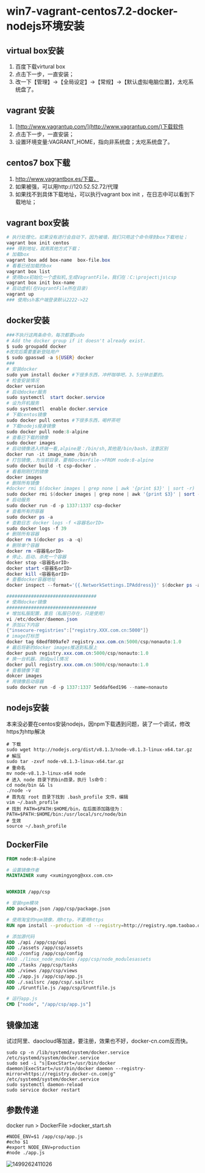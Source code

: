 # win7-vagrant-centos7.2-docker-nodejs环境安装



## virtual box安装

1. 百度下载virtural box
2. 点击下一步，一直安装；
3. 改一下【管理】->【全局设定】->【常规】->【默认虚拟电脑位置】，太吃系统盘了。

## vagrant 安装

1. [http://www.vagrantup.com/](http://www.vagrantup.com/)下载软件
2. 点击下一步，一直安装；
3. 设置环境变量:VAGRANT_HOME，指向非系统盘；太吃系统盘了。

##  centos7 box下载

1. http://www.vagrantbox.es/下载，
2. 如果被强，可以用http://120.52.52.72/代理
3. 如果找不到具体下载地址，可以执行vagrant box init <name> ，在日志中可以看到下载地址；

## vagrant box安装

```powershell
# 执行处理化，如果没有进行会自动下，因为被墙，我们只用这个命令得到box下载地址；
vagrant box init centos
### 得到地址，就用其他方式下载；
# 加载box
vagrant box add box-name  box-file.box
# 看看已经加载的box
vagrant box list
# 使用box初始化一个虚拟机,生成VagrantFile，我们在：C:\project\js\csp
vagrant box init box-name
# 启动虚机(在VagrantFile所在目录)
vagrant up
### 使用ssh客户端登录默认2222->22

```

## docker安装

```powershell
###不执行这两条命令，每次都要sudo
# Add the docker group if it doesn't already exist.
$ sudo groupadd docker
#改完后需要重新登陆用户
$ sudo gpasswd -a ${USER} docker
###
# 安装docker
sudo yum install docker #下很多东西，冲杯咖啡吧，3、5分钟总要的。
# 检查安装情况
docker version
# 启动docker服务
sudo systemctl  start docker.service
# 设为开机服务
sudo systemctl  enable docker.service
# 下载centos镜像
sudo docker pull centos #下很多东西，喝杯茶吧
# 下载nodejs瘦身镜像
sudo docker pull node:8-alpine
# 查看已下载的镜像
sudo docker images
# 启动镜像进入终端一看,alpine是：/bin/sh,其他是/bin/bash，注意区别
docker run -it image_name /bin/sh
# 打包镜像,.为当前目录，要有DockerFile->FROM node:8-alpine
sudo docker build -t csp-docker .
# 看看刚刚打的镜像
docker images
# 删除所有镜像
#docker rmi $(docker images | grep none | awk '{print $3}' | sort -r)
sudo docker rmi $(docker images | grep none | awk '{print $3}' | sort -r)
# 启动服务
sudo docker run -d -p 1337:1337 csp-docker
# 查看所有的容器
sudo docker ps -a
# 查勘日志 docker logs -f <容器名orID>
sudo docker logs -f 39
# 删除所有容器
docker rm $(docker ps -a -q)
# 删除单个容器
docker rm <容器名orID>
# 停止、启动、杀死一个容器
docker stop <容器名orID>
docker start <容器名orID>
docker kill <容器名orID>
# 查看docker容器地址
docker inspect --format='{{.NetworkSettings.IPAddress}}' $(docker ps -a -q)  

#################################
# 使用docker镜像
#################################
# 增加私服配置，重启（私服已存在，只是使用）
vi /etc/docker/daemon.json
# 添加以下内容
{"insecure-registries":["registry.XXX.com.cn:5000"]}
# image打标签
docker tag 68edf809afe7 registry.xxx.com.cn:5000/csp/nonauto:1.0
# 最后将新的docker images推送到私服上
docker push registry.xxx.com.cn:5000/csp/nonauto:1.0
# 换一台机器，测试pull情况
docker pull registry.xxx.com.cn:5000/csp/nonauto:1.0
# 查看镜像下载
dokcer images
# 用镜像启动容器
sudo docker run -d -p 1337:1337 5eddaf6ed196 --name=nonauto
```

## nodejs安装

本来没必要在centos安装nodejs，因npm下载遇到问题，装了一个调试，修改https为http解决

```shell
# 下载
sudo wget http://nodejs.org/dist/v8.1.3/node-v8.1.3-linux-x64.tar.gz
# 解压
sudo tar -zxvf node-v8.1.3-linux-x64.tar.gz
# 重命名
mv node-v8.1.3-linux-x64 node
# 进入 node 目录下的bin目录，执行 ls命令：
cd node/bin && ls
./node -v
# 首先在 root 目录下找到 .bash_profile 文件，编辑
vim ~/.bash_profile
# 找到 PATH=$PATH:$HOME/bin，在后面添加路径为：
PATH=$PATH:$HOME/bin:/usr/local/src/node/bin
# 生效
source ~/.bash_profile
```

## DockerFile

```dockerfile
FROM node:8-alpine

# 设置镜像作者
MAINTAINER xumy <xumingyong@xxx.com.cn>


WORKDIR /app/csp

# 安装npm模块
ADD package.json /app/csp/package.json

# 使用淘宝的npm镜像，用http，不要用https
RUN npm install --production -d --registry=http://registry.npm.taobao.org

# 添加源代码
ADD ./api /app/csp/api
ADD ./assets /app/csp/assets
ADD ./config /app/csp/config
#ADD ./linux_node_modules /app/csp/node_modulesassets
ADD ./tasks /app/csp/tasks
ADD ./views /app/csp/views
ADD ./app.js /app/csp/app.js
ADD ./.sailsrc /app/csp/.sailsrc
ADD ./Gruntfile.js /app/csp/Gruntfile.js

# 运行app.js
CMD ["node", "/app/csp/app.js"]
```



## 镜像加速

试过阿里、daocloud等加速，要注册，效果也不好，docker-cn.com反而快。

```
sudo cp -n /lib/systemd/system/docker.service /etc/systemd/system/docker.service
sudo sed -i "s|ExecStart=/usr/bin/docker daemon|ExecStart=/usr/bin/docker daemon --registry-mirror=https://registry.docker-cn.com|g" /etc/systemd/system/docker.service
sudo systemctl daemon-reload
sudo service docker restart

```



## 参数传递

docker run > DockerFile >docker_start.sh

```shell
#NODE_ENV=$1 /app/csp/app.js
#echo $1
#export NODE_ENV=production
#node ./app.js
```





![1499262411026](F:\pic/1499262411026.png)
